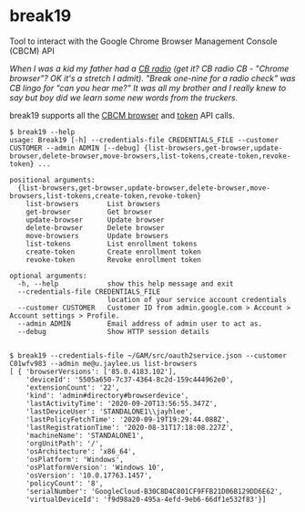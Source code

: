 # break19

Tool to interact with the Google Chrome Browser Management Console (CBCM) API

*When I was a kid my father had a [CB radio](https://en.wikipedia.org/wiki/Citizens_band_radio) (get it? CB radio CB - "Chrome browser"? OK it's a stretch I admit). "Break one-nine for a radio check" was CB lingo for "can you hear me?" It was all my brother and I really knew to say but boy did we learn some new words from the truckers.*

break19 supports all the [CBCM browser](https://support.google.com/chrome/a/answer/9681204?hl=en&ref_topic=9301744) and [token](https://support.google.com/chrome/a/answer/9949706?hl=en&ref_topic=9301744) API calls.

```
$ break19 --help
usage: Break19 [-h] --credentials-file CREDENTIALS_FILE --customer CUSTOMER --admin ADMIN [--debug] {list-browsers,get-browser,update-browser,delete-browser,move-browsers,list-tokens,create-token,revoke-token} ...

positional arguments:
  {list-browsers,get-browser,update-browser,delete-browser,move-browsers,list-tokens,create-token,revoke-token}
    list-browsers       List browsers
    get-browser         Get browser
    update-browser      Update browser
    delete-browser      Delete browser
    move-browsers       Update browsers
    list-tokens         List enrollment tokens
    create-token        Create enrollment token
    revoke-token        Revoke enrollment token

optional arguments:
  -h, --help            show this help message and exit
  --credentials-file CREDENTIALS_FILE
                        location of your service account credentials
  --customer CUSTOMER   Customer ID from admin.google.com > Account > Account settings > Profile.
  --admin ADMIN         Email address of admin user to act as.
  --debug               Show HTTP session details
  

$ break19 --credentials-file ~/GAM/src/oauth2service.json --customer C01wfv983 --admin me@u.jaylee.us list-browsers
[ { 'browserVersions': ['85.0.4183.102'],
    'deviceId': '5505a650-7c37-4364-8c2d-159c444962e0',
    'extensionCount': '22',
    'kind': 'admin#directory#browserdevice',
    'lastActivityTime': '2020-09-20T13:56:55.347Z',
    'lastDeviceUser': 'STANDALONE1\\jayhlee',
    'lastPolicyFetchTime': '2020-09-19T19:29:44.088Z',
    'lastRegistrationTime': '2020-08-31T17:18:08.227Z',
    'machineName': 'STANDALONE1',
    'orgUnitPath': '/',
    'osArchitecture': 'x86_64',
    'osPlatform': 'Windows',
    'osPlatformVersion': 'Windows 10',
    'osVersion': '10.0.17763.1457',
    'policyCount': '8',
    'serialNumber': 'GoogleCloud-B30C8D4C801CF9FFB21D06B129DD6E62',
    'virtualDeviceId': 'f9d98a20-495a-4efd-9eb6-66df1e532f83'}]
```
